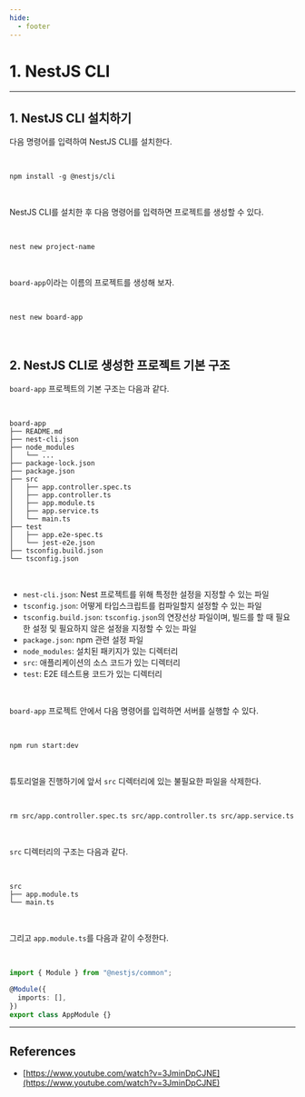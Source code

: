 ```yaml
---
hide:
  - footer
---
```


# 1. NestJS CLI

---

## 1. NestJS CLI 설치하기

다음 명령어를 입력하여 NestJS CLI를 설치한다.

<br/>

```shell
npm install -g @nestjs/cli
```

<br/>

NestJS CLI를 설치한 후 다음 명령어를 입력하면 프로젝트를 생성할 수 있다.

<br/>

```shell
nest new project-name
```

<br/>

`board-app`이라는 이름의 프로젝트를 생성해 보자.

<br/>

```shell
nest new board-app
```

<br/>

## 2. NestJS CLI로 생성한 프로젝트 기본 구조

`board-app` 프로젝트의 기본 구조는 다음과 같다.

<br/>

```
board-app
├── README.md
├── nest-cli.json
├── node_modules
│   └── ...
├── package-lock.json
├── package.json
├── src
│   ├── app.controller.spec.ts
│   ├── app.controller.ts
│   ├── app.module.ts
│   ├── app.service.ts
│   └── main.ts
├── test
│   ├── app.e2e-spec.ts
│   └── jest-e2e.json
├── tsconfig.build.json
└── tsconfig.json
```

<br/>

- `nest-cli.json`: Nest 프로젝트를 위해 특정한 설정을 지정할 수 있는 파일
- `tsconfig.json`: 어떻게 타입스크립트를 컴파일할지 설정할 수 있는 파일
- `tsconfig.build.json`: `tsconfig.json`의 연장선상 파일이며, 빌드를 할 때 필요한 설정 및 필요하지 않은 설정을 지정할 수 있는 파일
- `package.json`: npm 관련 설정 파일
- `node_modules`: 설치된 패키지가 있는 디렉터리
- `src`: 애플리케이션의 소스 코드가 있는 디렉터리
- `test`: E2E 테스트용 코드가 있는 디렉터리

<br/>

`board-app` 프로젝트 안에서 다음 명령어를 입력하면 서버를 실행할 수 있다.

<br/>

```shell
npm run start:dev
```

<br/>

튜토리얼을 진행하기에 앞서 `src` 디렉터리에 있는 불필요한 파일을 삭제한다.

<br/>

```shell
rm src/app.controller.spec.ts src/app.controller.ts src/app.service.ts
```

<br/>

`src` 디렉터리의 구조는 다음과 같다.

<br/>

```shell
src
├── app.module.ts
└── main.ts
```

<br/>

그리고 `app.module.ts`를 다음과 같이 수정한다.

<br/>

```typescript title="src/app.module.ts"
import { Module } from "@nestjs/common";

@Module({
  imports: [],
})
export class AppModule {}
```

---

## References

- [https://www.youtube.com/watch?v=3JminDpCJNE](https://www.youtube.com/watch?v=3JminDpCJNE)
